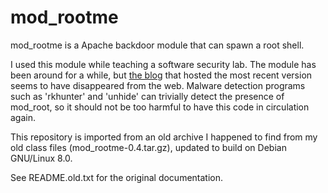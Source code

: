 mod_rootme
==========

mod_rootme is a Apache backdoor module that can spawn a root shell.

I used this module while teaching a software security lab.  The module
has been around for a while, but
[the blog](http://blog.danfego.net/2009/10/update-to-mod_rootme/)
that hosted the most recent version seems to have disappeared from the
web.  Malware detection programs such as 'rkhunter' and 'unhide' can
trivially detect the presence of mod_root, so it should not be too
harmful to have this code in circulation again.

This repository is imported from an old archive I happened to find
from my old class files (mod_rootme-0.4.tar.gz), updated to build on
Debian GNU/Linux 8.0.

See README.old.txt for the original documentation.

